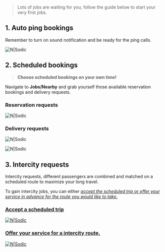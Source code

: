 > Lots of jobs are waiting for you, follow the guide below to start your very first jobs.

## 1. Auto ping bookings

Remember to turn on sound notification and be ready for the ping calls.

![N|Sodic](https://static-qup.s3-us-west-1.amazonaws.com/gif/driver-book-now.PNG)

## 2. Scheduled bookings

> **Choose scheduled bookings on your own time!**

Navigate to **Jobs/Nearby** and grab yourself those available reservation bookings and delivery requests.

### Reservation requests

![N|Sodic](https://static-qup.s3-us-west-1.amazonaws.com/gif/driver-book-later.PNG)

### Delivery requests

![N|Sodic](https://static-qup.s3-us-west-1.amazonaws.com/gif/driver-delivery-1.PNG)

![N|Sodic](https://static-qup.s3-us-west-1.amazonaws.com/gif/driver-delivery-2.PNG)

## 3. Intercity requests

Intercity requests, different passengers are combined and matched on a scheduled route to maximize your long travel. 

To gain intercity jobs, you can either <i><u>accept the scheduled trip</i><u/> or <i><u>offer your service in advance for the route you would like to take</i><u/>. 

### Accept a scheduled trip

![N|Sodic](https://static-qup.s3-us-west-1.amazonaws.com/gif/driver-intercity-1.png)

### Offer your service for a intercity route.

![N|Sodic](https://static-qup.s3-us-west-1.amazonaws.com/gif/driver-intercity-2.png)
